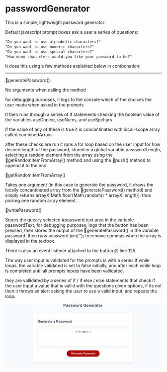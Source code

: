 # passwordGenerator

This is a simple, lightweight password generator:

Default javascript prompt boxes ask a user a series of questions:

    "Do you want to use alphabetic characters?"
    "Do you want to use numeric characters?"
    "Do you want to use special characters?"
    "How many characters would you like your password to be?"

It does this using a few methods explained below in combonation:

--------------------------------------------------------------------------------------------------------------------------

🔴generatePassword():

No arguments when calling the method

for debugging purposes, it logs to the console which of the choices the user made when asked in the prompts

It then runs through a series of if statements checking the boolean value of the variables useChoice, useNums, and useSpchars

if the value of any of these is true it is concantinated with local-scope array called combinedArrays

after these checks are run it runs a for loop based on the user input for how desired length of the password, stored in a global variable passwordLength, selecting a random element from the array using the 🔴getRandomItemFromArray() method and using the 🔴push() method to append it to the end.


🔴getRandomItemFromArray()

Takes one argument (in this case to generate the password, it draws the locally concantinated array from the 🔴generatePassword() method) and simply returns arrayX[Math.floor(Math.random() * arrayX.length)];
thus picking one random array element.

🔴writePassword()

Stores the queary selected #password text area in the variable passwordText, for debugging purposes, logs that the button has been pressed, then stores the output of the 🔴generatePassword() in the variable password. then runs password.join(''); to remove commas when the array is displayed in the textbox. 


There is also an event listener attached to the button @ line 125.

The way user input is validated for the prompts is with a series if while loops, the variable validated is set to false initially, and after each while loop is completed until all prompts inputs have been vallidated.

they are vallidated by a series of if / if else / else statements that check if the user input a value that is vallid with the questions given options, if its not then it throws an alert asking the user to use a valid input, and repeats the loop.

![](animation.gif)




